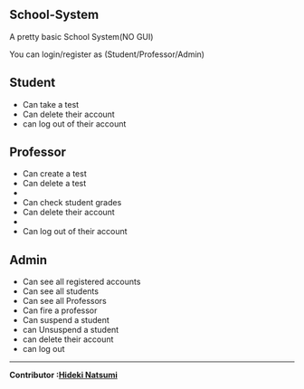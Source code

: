 School-System
---

A pretty basic School System(NO GUI)

You can login/register as (Student/Professor/Admin)

Student 
-
<ul>
<li>Can take a test</li>
<li>Can delete their account</li>
<li>can log out of their account</li>
</ul>

Professor
-

<ul>
  
<li>Can create a test</li>
<li>Can delete a test<li>
<li>Can check student grades</li>
<li>Can delete their account<li>
<li>Can log out of their account</li>
  
</ul>

Admin
-

<ul>
<li>Can see all registered accounts</li>
<li>Can see all students </li>
<li>Can see all Professors</li>
<li>Can fire a professor</li>
<li>Can suspend a student </li>
<li>can Unsuspend a student</li>
<li>can delete their account</li>
<li>can log out </li>
</ul>

---
<strong>Contributor :[Hideki Natsumi](https://github.com/HidekiNatsumi) 
